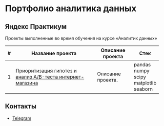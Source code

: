 # Портфолио аналитика данных

## Яндекс Практикум

Проекты выполненные во время обучения на курсе «Аналитик данных»

|#|Название проекта|Описание проекта|Стек|
|-|----------|----------|----------|
|1|[Приоритизация гипотез и анализ A/B-теста интернет-магазина](https://github.com/SavelevD/Data_analyst_portfolio/tree/main/Yandex_DA/AB%20test)|Описание проекта.|pandas</br>numpy</br>scipy</br>matplotlib</br>seaborn|

## Контакты
- [Telegram](https://t.me/savelevdma)
